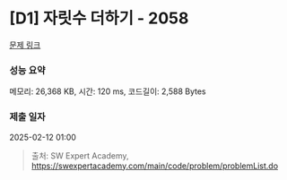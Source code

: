 # [D1] 자릿수 더하기 - 2058 

[문제 링크](https://swexpertacademy.com/main/code/problem/problemDetail.do?contestProbId=AV5QPRjqA10DFAUq) 

### 성능 요약

메모리: 26,368 KB, 시간: 120 ms, 코드길이: 2,588 Bytes

### 제출 일자

2025-02-12 01:00



> 출처: SW Expert Academy, https://swexpertacademy.com/main/code/problem/problemList.do